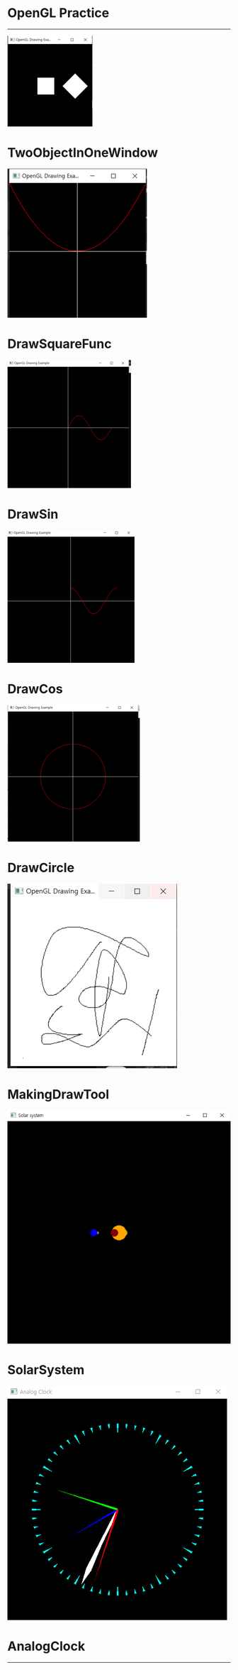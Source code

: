 OpenGL Practice
=======

-------

![TwoObjectInOneWindow](./OpenGL/Images/TwoObjectInOneWindow.png)

 # TwoObjectInOneWindow

![DrawSquareFunc](./OpenGL/Images/DrawSquareFunc.png)

 # DrawSquareFunc

![DrawSin](./OpenGL/Images/DrawSin.png)

 # DrawSin


![DrawCos](./OpenGL/Images/DrawCos.png)

 # DrawCos

![DrawCircle](./OpenGL/Images/DrawCircle.png)

 # DrawCircle

![MakingDrawTool](./OpenGL/Images/MakingDrawTool.png)

 # MakingDrawTool 

![SolarSystem](./OpenGL/Images/SolarSystem.PNG)

 # SolarSystem 

![AnalogClock](./OpenGL/Images/AnalogClock.PNG)

 # AnalogClock 

----------------